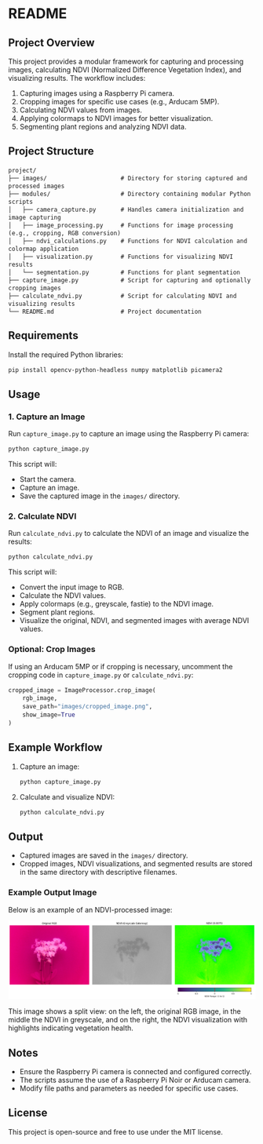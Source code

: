 # README

## Project Overview
This project provides a modular framework for capturing and processing images, calculating NDVI (Normalized Difference Vegetation Index), and visualizing results. The workflow includes:

1. Capturing images using a Raspberry Pi camera.
2. Cropping images for specific use cases (e.g., Arducam 5MP).
3. Calculating NDVI values from images.
4. Applying colormaps to NDVI images for better visualization.
5. Segmenting plant regions and analyzing NDVI data.

## Project Structure

```
project/
├── images/                     # Directory for storing captured and processed images
├── modules/                    # Directory containing modular Python scripts
│   ├── camera_capture.py       # Handles camera initialization and image capturing
│   ├── image_processing.py     # Functions for image processing (e.g., cropping, RGB conversion)
│   ├── ndvi_calculations.py    # Functions for NDVI calculation and colormap application
│   ├── visualization.py        # Functions for visualizing NDVI results
│   └── segmentation.py         # Functions for plant segmentation
├── capture_image.py            # Script for capturing and optionally cropping images
├── calculate_ndvi.py           # Script for calculating NDVI and visualizing results
└── README.md                   # Project documentation
```

## Requirements

Install the required Python libraries:

```bash
pip install opencv-python-headless numpy matplotlib picamera2
```

## Usage

### 1. Capture an Image
Run `capture_image.py` to capture an image using the Raspberry Pi camera:

```bash
python capture_image.py
```

This script will:
- Start the camera.
- Capture an image.
- Save the captured image in the `images/` directory.

### 2. Calculate NDVI
Run `calculate_ndvi.py` to calculate the NDVI of an image and visualize the results:

```bash
python calculate_ndvi.py
```

This script will:
- Convert the input image to RGB.
- Calculate the NDVI values.
- Apply colormaps (e.g., greyscale, fastie) to the NDVI image.
- Segment plant regions.
- Visualize the original, NDVI, and segmented images with average NDVI values.

### Optional: Crop Images
If using an Arducam 5MP or if cropping is necessary, uncomment the cropping code in `capture_image.py` or `calculate_ndvi.py`:

```python
cropped_image = ImageProcessor.crop_image(
    rgb_image,
    save_path="images/cropped_image.png",
    show_image=True
)
```

## Example Workflow

1. Capture an image:
   ```bash
   python capture_image.py
   ```

2. Calculate and visualize NDVI:
   ```bash
   python calculate_ndvi.py
   ```

## Output
- Captured images are saved in the `images/` directory.
- Cropped images, NDVI visualizations, and segmented results are stored in the same directory with descriptive filenames.

### Example Output Image
Below is an example of an NDVI-processed image:

![Example NDVI Image](src/images/example_plot.png)

This image shows a split view: on the left, the original RGB image, in the middle the NDVI in greyscale, and on the right, the NDVI visualization with highlights indicating vegetation health.

## Notes
- Ensure the Raspberry Pi camera is connected and configured correctly.
- The scripts assume the use of a Raspberry Pi Noir or Arducam camera.
- Modify file paths and parameters as needed for specific use cases.

## License
This project is open-source and free to use under the MIT license.